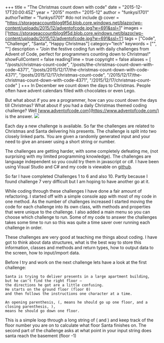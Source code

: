 +++
title = "The Christmas count down with code"
date = "2015-12-17T20:00:45Z"
year = "2015"
month= "2015-12"
author = "funkysi1701"
authorTwitter = "funkysi1701" #do not include @
cover = "https://storageaccountblog9f5d.blob.core.windows.net/blazor/wp-content/uploads/2015/12/adventofcode.jpg?w=691&ssl=1"
images = ['https://storageaccountblog9f5d.blob.core.windows.net/blazor/wp-content/uploads/2015/12/adventofcode.jpg?w=691&ssl=1']
tags = ["Code", "Challenge", "Santa", "Happy Christmas"]
category="tech"
keywords = ["", ""]
description = "Join the festive coding fun with daily challenges from Advent of Code, perfect for programmers counting down to Christmas!"
showFullContent = false
readingTime = true
copyright = false
aliases = [
    "/posts/christmas-count-code",
    "/posts/the-christmas-count-down-with-code-4371",
    "/posts/2015/12/17/the-christmas-count-down-with-code-4371",
    "/posts/2015/12/17/christmas-count-code",
    "/2015/12/17/the-christmas-count-down-with-code-4371",
    "/2015/12/17/christmas-count-code"
]
+++
In December we count down the days to Christmas. People often have advent calendars filled with chocolates or even Lego.

But what about if you are a programmer, how can you count down the days till Christmas? What about if you had a daily Christmas themed coding challenge? Well [www.adventofcode.com](https://www.adventofcode.com/) is the answer.
![](https://storageaccountblog9f5d.blob.core.windows.net/blazor/wp-content/uploads/2015/12/adventofcode.jpg?w=691&ssl=1)

Each day a new challenge is available. So far the challenges are related to Christmas and Santa delivering his presents. The challenge is split into two closely linked parts. You are given a randomly generated input and your need to give an answer using a short string or number.

The challenges are getting harder, with some completely defeating me, (not surprising with my limited programming knowledge). The challenges are language independent so you could try them in javascript or c#. I have been using Visual Studio and C# and my code is viewable on [github](https://github.com/funkysi/AdventSolution).

So far I have completed Challenges 1 to 6 and also 10. Partly because I found challenge 7 very difficult but I am hoping to have another go at it.

While coding through these challenges I have done a fair amount of refactoring. I started off with a simple console app with most of my code in one method. As the number of challenges increased I started moving the code for each challenge into its own class, with methods and properties that were unique to the challenge. I also added a main menu so you can choose which challenge to run. Some of my code to answer the challenges takes some time to run so this was quite a time saver over running each challenge in order.

These challenges are very good at teaching me things about coding. I have got to think about data structures, what is the best way to store this information, classes and methods and return types, how to output data to the screen, how to input/import data.

Before I try and work on the next challenge lets have a look at the first challenge:

```
Santa is trying to deliver presents in a large apartment building, 
but he can’t find the right floor – 
the directions he got are a little confusing. 
He starts on the ground floor (floor 0) 
and then follows the instructions one character at a time.

An opening parenthesis, (, means he should go up one floor, and a closing parenthesis, ), 
means he should go down one floor.
```

This is a simple loop through a long string of ( and ) and keep track of the floor number you are on to calculate what floor Santa finishes on. The second part of the challenge asks at what point in your input string does santa reach the basement (floor -1)